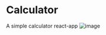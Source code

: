 # Calculator
A simple calculator react-app 
![image](https://github.com/Priyanshi662/Calculator/assets/77521822/8722984a-10c5-4f8f-88bf-062b12debc93)
